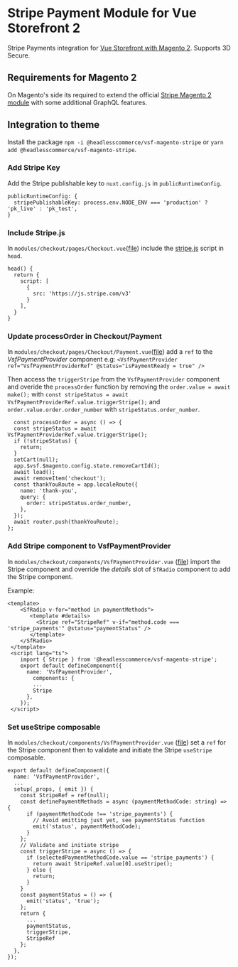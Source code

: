 # Stripe Payment Module for Vue Storefront 2

Stripe Payments integration for [Vue Storefront with Magento 2](https://github.com/vuestorefront/magento2). Supports 3D Secure.

## Requirements for Magento 2
On Magento's side its required to extend the official [Stripe Magento 2 module](https://marketplace.magento.com/stripe-stripe-payments.html) with some additional GraphQL features. 

## Integration to theme
Install the package `npm -i @headlesscommerce/vsf-magento-stripe` or `yarn add @headlesscommerce/vsf-magento-stripe`.

### Add Stripe Key 
Add the Stripe publishable key to `nuxt.config.js` in `publicRuntimeConfig`.

```
publicRuntimeConfig: {
  stripePublishableKey: process.env.NODE_ENV === 'production' ? 'pk_live' : 'pk_test',
}
```

###  Include Stripe.js
In `modules/checkout/pages/Checkout.vue`([file](https://github.com/vuestorefront/template-magento/blob/main/modules/checkout/pages/Checkout.vue)) include the [stripe.js](https://stripe.com/docs/js) script in `head`.

```
head() {
  return {
    script: [
      {
        src: 'https://js.stripe.com/v3'
      }
    ],
  }
}
```

### Update processOrder in Checkout/Payment
In `modules/checkout/pages/Checkout/Payment.vue`([file](https://github.com/vuestorefront/template-magento/blob/main/modules/checkout/pages/Checkout/Payment.vue)) add a `ref` to the _VsfPaymentProvider_ component e.g:
 `<VsfPaymentProvider  ref="VsfPaymentProviderRef" @status="isPaymentReady = true" />`
 
Then access the `triggerStripe` from the `VsfPaymentProvider` component and overide the `processOrder` function by removing the `order.value = await make();` with `const stripeStatus = await VsfPaymentProviderRef.value.triggerStripe();` and `order.value.order.order_number` with `stripeStatus.order_number`.

```
  const processOrder = async () => {
  const stripeStatus = await VsfPaymentProviderRef.value.triggerStripe();
  if (!stripeStatus) {
    return;
  }
  setCart(null);
  app.$vsf.$magento.config.state.removeCartId();
  await load();
  await removeItem('checkout');
  const thankYouRoute = app.localeRoute({
    name: 'thank-you',
    query: {
      order: stripeStatus.order_number,
    },
  });
  await router.push(thankYouRoute);
};
```
### Add Stripe component to VsfPaymentProvider
In `modules/checkout/components/VsfPaymentProvider.vue` ([file](https://github.com/vuestorefront/template-magento/blob/main/modules/checkout/components/VsfPaymentProvider.vue)) import the Stripe component and override the _details_ slot of `SfRadio` component to add the Stripe component. 

Example:
```
<template>
    <SfRadio v-for="method in paymentMethods">
       <template #details>
         <Stripe ref="StripeRef" v-if="method.code === 'stripe_payments'" @status="paymentStatus" />
       </template>
    </SfRadio>
 </template>
 <script lang="ts">
    import { Stripe } from '@headlesscommerce/vsf-magento-stripe';
    export default defineComponent({
      name: 'VsfPaymentProvider',
        components: {
        ...
        Stripe
      },
    });
 </script>
```


### Set useStripe composable
In `modules/checkout/components/VsfPaymentProvider.vue` ([file](https://github.com/vuestorefront/template-magento/blob/main/modules/checkout/components/VsfPaymentProvider.vue)) set a `ref` for the Stripe component then to validate and initiate the Stripe `useStripe` composable.

```
export default defineComponent({
  name: 'VsfPaymentProvider',
  ...
  setup(_props, { emit }) {
    const StripeRef = ref(null);
    const definePaymentMethods = async (paymentMethodCode: string) => {
      if (paymentMethodCode !== 'stripe_payments') {
        // Avoid emitting just yet, see paymentStatus function
        emit('status', paymentMethodCode);
      }
    };
    // Validate and initiate stripe
    const triggerStripe = async () => {
      if (selectedPaymentMethodCode.value == 'stripe_payments') {
        return await StripeRef.value[0].useStripe();
      } else {
        return;
      }
    }
    const paymentStatus = () => {
      emit('status', 'true');
    };
    return {
      ...
      paymentStatus,
      triggerStripe,
      StripeRef
    };
  },
});
```

